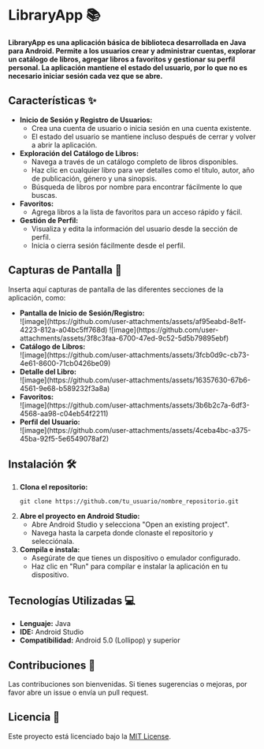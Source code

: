 <h1>LibraryApp 📚</h1>

<p>
  <strong>LibraryApp es una aplicación básica de biblioteca desarrollada en Java para Android. Permite a los usuarios crear y administrar cuentas, explorar un catálogo de libros, agregar libros a favoritos y gestionar su perfil personal. La aplicación mantiene el estado del usuario, por lo que no es necesario iniciar sesión cada vez que se abre.</strong>
</p>

## **Características** ✨

<ul>
  <li><strong>Inicio de Sesión y Registro de Usuarios:</strong>
    <ul>
      <li>Crea una cuenta de usuario o inicia sesión en una cuenta existente.</li>
      <li>El estado del usuario se mantiene incluso después de cerrar y volver a abrir la aplicación.</li>
    </ul>
  </li>
  <li><strong>Exploración del Catálogo de Libros:</strong>
    <ul>
      <li>Navega a través de un catálogo completo de libros disponibles.</li>
      <li>Haz clic en cualquier libro para ver detalles como el título, autor, año de publicación, género y una sinopsis.</li>
      <li>Búsqueda de libros por nombre para encontrar fácilmente lo que buscas.</li>
    </ul>
  </li>
  <li><strong>Favoritos:</strong>
    <ul>
      <li>Agrega libros a la lista de favoritos para un acceso rápido y fácil.</li>
    </ul>
  </li>
  <li><strong>Gestión de Perfil:</strong>
    <ul>
      <li>Visualiza y edita la información del usuario desde la sección de perfil.</li>
      <li>Inicia o cierra sesión fácilmente desde el perfil.</li>
    </ul>
  </li>
</ul>

## **Capturas de Pantalla** 📸

<p>Inserta aquí capturas de pantalla de las diferentes secciones de la aplicación, como:</p>

<ul>
  <li><strong>Pantalla de Inicio de Sesión/Registro:</strong></li>
  ![image](https://github.com/user-attachments/assets/af95eabd-8e1f-4223-812a-a04bc5ff768d)
  ![image](https://github.com/user-attachments/assets/3f8c3faa-6700-47ed-9c52-5d5b79895ebf)

  <li><strong>Catálogo de Libros:</strong></li>
  ![image](https://github.com/user-attachments/assets/3fcb0d9c-cb73-4e61-8600-71cb0426be09)

  <li><strong>Detalle del Libro:</strong></li>
  ![image](https://github.com/user-attachments/assets/16357630-67b6-4561-9e68-b589232f3a8a)

  <li><strong>Favoritos:</strong></li>
  ![image](https://github.com/user-attachments/assets/3b6b2c7a-6df3-4568-aa98-c04eb54f2211)

  <li><strong>Perfil del Usuario:</strong></li>
  ![image](https://github.com/user-attachments/assets/4ceba4bc-a375-45ba-92f5-5e6549078af2)

</ul>

## **Instalación** 🛠️

<ol>
  <li><strong>Clona el repositorio:</strong>
    <pre><code>git clone https://github.com/tu_usuario/nombre_repositorio.git</code></pre>
  </li>
  <li><strong>Abre el proyecto en Android Studio:</strong>
    <ul>
      <li>Abre Android Studio y selecciona "Open an existing project".</li>
      <li>Navega hasta la carpeta donde clonaste el repositorio y selecciónala.</li>
    </ul>
  </li>
  <li><strong>Compila e instala:</strong>
    <ul>
      <li>Asegúrate de que tienes un dispositivo o emulador configurado.</li>
      <li>Haz clic en "Run" para compilar e instalar la aplicación en tu dispositivo.</li>
    </ul>
  </li>
</ol>

## **Tecnologías Utilizadas** 💻

<ul>
  <li><strong>Lenguaje:</strong> Java</li>
  <li><strong>IDE:</strong> Android Studio</li>
  <li><strong>Compatibilidad:</strong> Android 5.0 (Lollipop) y superior</li>
</ul>

## **Contribuciones** 🤝

<p>Las contribuciones son bienvenidas. Si tienes sugerencias o mejoras, por favor abre un issue o envía un pull request.</p>

## **Licencia** 📄

<p>Este proyecto está licenciado bajo la <a href="LICENSE">MIT License</a>.</p>

